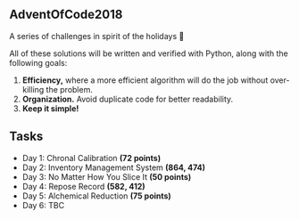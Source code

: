 ## AdventOfCode2018
A series of challenges in spirit of the holidays 🎄

All of these solutions will be written and verified with Python, along with the following goals:
1. __Efficiency,__ where a more efficient algorithm will do the job without over-killing the problem.
2. __Organization.__ Avoid duplicate code for better readability.
3. __Keep it simple!__

## Tasks
- Day 1: Chronal Calibration __(72 points)__
- Day 2: Inventory Management System __(864, 474)__
- Day 3: No Matter How You Slice It __(50 points)__
- Day 4: Repose Record __(582, 412)__
- Day 5: Alchemical Reduction __(75 points)__
- Day 6: TBC

